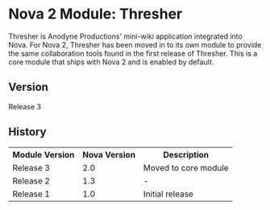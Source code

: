 # Nova 2 Module: Thresher

Thresher is Anodyne Productions' mini-wiki application integrated into Nova. For Nova 2, Thresher has been moved in to its own module to provide the same collaboration tools found in the first release of Thresher. This is a core module that ships with Nova 2 and is enabled by default.

## Version

Release 3

## History

<table>
	<tr>
		<th>Module Version</th><th>Nova Version</th><th>Description</th>
	</tr>
	<tr>
		<td>Release 3</td><td>2.0</td><td>Moved to core module</td>
	</tr>
	<tr>
		<td>Release 2</td><td>1.3</td><td>-</td>
	</tr>
	<tr>
		<td>Release 1</td><td>1.0</td><td>Initial release</td>
	</tr>
</table>